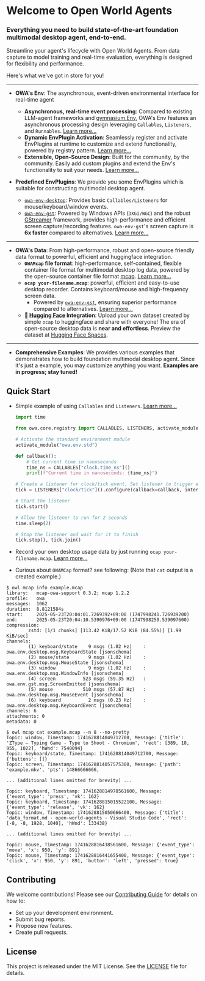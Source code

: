 # Welcome to Open World Agents

### Everything you need to build state-of-the-art foundation multimodal desktop agent, end-to-end.

Streamline your agent's lifecycle with Open World Agents. From data capture to model training and real-time evaluation, everything is designed for flexibility and performance.

Here's what we've got in store for you!

---

- **OWA's Env**: The asynchronous, event-driven environmental interface for real-time agent
    - **Asynchronous, real-time event processing**: Compared to existing LLM-agent frameworks and [gymnasium.Env](https://gymnasium.farama.org/api/env/), OWA's Env features an asynchronous processing design leveraging `Callables`, `Listeners`, and `Runnables`. [Learn more...](env/index.md)
    - **Dynamic EnvPlugin Activation**: Seamlessly register and activate EnvPlugins at runtime to customize and extend functionality, powered by registry pattern. [Learn more...](env/guide.md)
    - **Extensible, Open-Source Design**: Built for the community, by the community. Easily add custom plugins and extend the Env's functionality to suit your needs. [Learn more...](env/custom_plugins.md)

- **Predefined EnvPlugins**: We provide you some EnvPlugins which is suitable for constructing multimodal desktop agent.
    - [`owa-env-desktop`](env/plugins/desktop_env.md): Provides basic `Callables/Listeners` for mouse/keyboard/window events. 
    - [`owa-env-gst`](env/plugins/gstreamer_env.md): Powered by Windows APIs (`DXGI/WGC`) and the robust [GStreamer](https://gstreamer.freedesktop.org/) framework, provides high-performance and efficient screen capture/recording features. `owa-env-gst`'s screen capture is **6x faster** compared to alternatives. [Learn more...](data/recorder/why.md)

---

- **OWA's Data**: From high-performance, robust and open-source friendly data format to powerful, efficient and huggingface integration.
    - **`OWAMcap` file format**: high-performance, self-contained, flexible container file format for multimodal desktop log data, powered by the open-source container file format [mcap](https://mcap.dev/). [Learn more...](data/data_format.md)
    - **`ocap your-filename.mcap`**: powerful, efficient and easy-to-use desktop recorder. Contains keyboard/mouse and high-frequency screen data.
        - Powered by [`owa-env-gst`](env/plugins/gstreamer_env.md), ensuring superior performance compared to alternatives. [Learn more...](data/recorder/why.md)
    - **🤗 [Hugging Face](https://huggingface.co/) Integration**: Upload your own dataset created by simple `ocap` to huggingface and share with everyone! The era of open-source desktop data is **near and effortless**. Preview the dataset at [Hugging Face Spaces](https://huggingface.co/spaces/open-world-agents/visualize_dataset).

---

- **Comprehensive Examples**: We provides various examples that demonstrates how to build foundation multimodal desktop agent. Since it's just a example, you may customize anything you want. **Examples are in progress; stay tuned!**


<!-- - **Cross-Platform**: Works on Windows and macOS. -->


## Quick Start

- Simple example of using `Callables` and `Listeners`. [Learn more...](env/index.md)
    ```python
    import time

    from owa.core.registry import CALLABLES, LISTENERS, activate_module

    # Activate the standard environment module
    activate_module("owa.env.std")

    def callback():
        # Get current time in nanoseconds
        time_ns = CALLABLES["clock.time_ns"]()
        print(f"Current time in nanoseconds: {time_ns}")

    # Create a listener for clock/tick event, Set listener to trigger every 1 second
    tick = LISTENERS["clock/tick"]().configure(callback=callback, interval=1)

    # Start the listener
    tick.start()

    # Allow the listener to run for 2 seconds
    time.sleep(2)

    # Stop the listener and wait for it to finish
    tick.stop(), tick.join()

    ```

- Record your own desktop usage data by just running `ocap your-filename.mcap`. [Learn more...](data/recorder/install_and_usage.md)


- Curious about `OWAMCap` format? see following: (Note that `cat` output is a created example.)
```
$ owl mcap info example.mcap
library:   mcap-owa-support 0.3.2; mcap 1.2.2
profile:   owa
messages:  1062
duration:  8.8121584s
start:     2025-05-23T20:04:01.7269392+09:00 (1747998241.726939200)
end:       2025-05-23T20:04:10.5390976+09:00 (1747998250.539097600)
compression:
        zstd: [1/1 chunks] [113.42 KiB/17.52 KiB (84.55%)] [1.99 KiB/sec]
channels:
        (1) keyboard/state    9 msgs (1.02 Hz)    : owa.env.desktop.msg.KeyboardState [jsonschema]
        (2) mouse/state       9 msgs (1.02 Hz)    : owa.env.desktop.msg.MouseState [jsonschema]
        (3) window            9 msgs (1.02 Hz)    : owa.env.desktop.msg.WindowInfo [jsonschema]
        (4) screen          523 msgs (59.35 Hz)   : owa.env.gst.msg.ScreenEmitted [jsonschema]
        (5) mouse           510 msgs (57.87 Hz)   : owa.env.desktop.msg.MouseEvent [jsonschema]
        (6) keyboard          2 msgs (0.23 Hz)    : owa.env.desktop.msg.KeyboardEvent [jsonschema]
channels: 6
attachments: 0
metadata: 0

$ owl mcap cat example.mcap --n 8 --no-pretty
Topic: window, Timestamp: 1741628814049712700, Message: {'title': 'ZType – Typing Game - Type to Shoot - Chromium', 'rect': [389, 10, 955, 1022], 'hWnd': 7540094}
Topic: keyboard/state, Timestamp: 1741628814049712700, Message: {'buttons': []}
Topic: screen, Timestamp: 1741628814057575300, Message: {'path': 'example.mkv', 'pts': 14866666666,

... (additional lines omitted for brevity) ...

Topic: keyboard, Timestamp: 1741628814978561600, Message: {'event_type': 'press', 'vk': 162}
Topic: keyboard, Timestamp: 1741628815015522100, Message: {'event_type': 'release', 'vk': 162}
Topic: window, Timestamp: 1741628815050666400, Message: {'title': 'data_format.md - open-world-agents - Visual Studio Code', 'rect': [-8, -8, 1928, 1040], 'hWnd': 133438}

... (additional lines omitted for brevity) ...

Topic: mouse, Timestamp: 1741628816438561600, Message: {'event_type': 'move', 'x': 950, 'y': 891}
Topic: mouse, Timestamp: 1741628816441655400, Message: {'event_type': 'click', 'x': 950, 'y': 891, 'button': 'left', 'pressed': true}
```

<!-- TODO: add agent training lifecycle example -->

## Contributing

We welcome contributions! Please see our [Contributing Guide](contributing.md) for details on how to:

- Set up your development environment.
- Submit bug reports.
- Propose new features.
- Create pull requests.

## License

This project is released under the MIT License. See the [LICENSE](https://github.com/open-world-agents/open-world-agents/blob/main/LICENSE) file for details.
